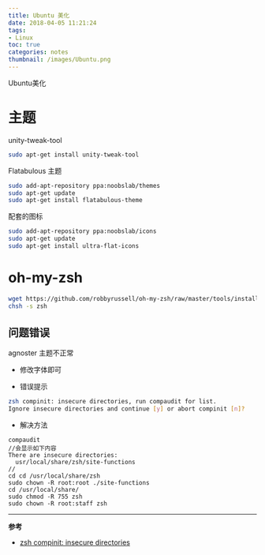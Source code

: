 ```yaml
---
title: Ubuntu 美化
date: 2018-04-05 11:21:24
tags:
- Linux
toc: true
categories: notes
thumbnail: /images/Ubuntu.png
---
```

Ubuntu美化
<!--more-->
# 主题
unity-tweak-tool
```sh
sudo apt-get install unity-tweak-tool
```

Flatabulous 主题
```sh
sudo add-apt-repository ppa:noobslab/themes
sudo apt-get update
sudo apt-get install flatabulous-theme
```
配套的图标
```sh
sudo add-apt-repository ppa:noobslab/icons
sudo apt-get update
sudo apt-get install ultra-flat-icons
```
# oh-my-zsh
```sh
wget https://github.com/robbyrussell/oh-my-zsh/raw/master/tools/install.sh -O - | sh
chsh -s zsh
```
## 问题错误
agnoster 主题不正常
- 修改字体即可

- 错误提示
```sh
zsh compinit: insecure directories, run compaudit for list.
Ignore insecure directories and continue [y] or abort compinit [n]?
```
- 解决方法
```
compaudit
//会显示如下内容
There are insecure directories:
  usr/local/share/zsh/site-functions
//
cd cd /usr/local/share/zsh
sudo chown -R root:root ./site-functions
cd /usr/local/share/
sudo chmod -R 755 zsh
sudo chown -R root:staff zsh
```
---
**参考**
- [zsh compinit: insecure directories](https://stackoverflow.com/questions/13762280/zsh-compinit-insecure-directories)
